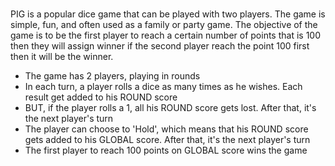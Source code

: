 #

PIG is a popular dice game that can be played with two players. The game is simple, fun, and often used as a family or party game. The objective of the game is to be the first player to reach a certain number of points that is 100 then they will assign winner if the second player reach the point 100 first then it will be the winner.

* The game has 2 players, playing in rounds
* In each turn, a player rolls a dice as many times as he wishes. Each result get added to his ROUND score
* BUT, if the player rolls a 1, all his ROUND score gets lost. After that, it's the next player's turn
* The player can choose to 'Hold', which means that his ROUND score gets added to his GLOBAL score. After that, it's the next player's turn
* The first player to reach 100 points on GLOBAL score wins the game
